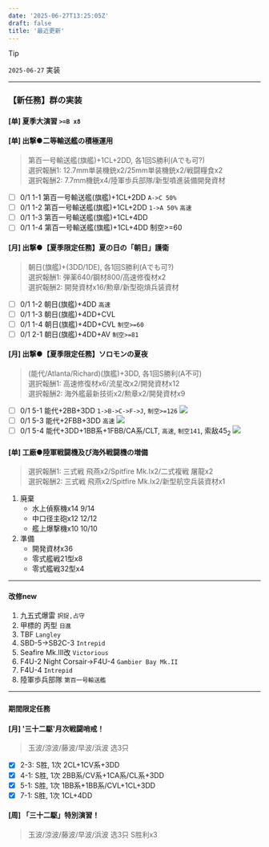 ```yaml
---
date: '2025-06-27T13:25:05Z'
draft: false
title: '最近更新'
---
```


> [!TIP]
> `2025-06-27` 実装

---

### 【新任務】群の実装

#### [单] 夏季大演習 `>=B x8`

#### [单] 出撃●二等輸送艦の積極運用
> 第百一号輸送艦(旗艦)+1CL+2DD, 各1回S勝利(Aでも可?)\
> 選択報酬1: 12.7mm単装機銃x2/25mm単装機銃x2/戦闘糧食x2\
> 選択報酬2: 7.7mm機銃x4/陸軍歩兵部隊/新型噴進装備開発資材

- [ ] 0/1 1-1 第百一号輸送艦(旗艦)+1CL+2DD `A->C 50%`
- [ ] 0/1 1-2 第百一号輸送艦(旗艦)+1CL+2DD `1->A 50%` `高速`
- [ ] 0/1 1-3 第百一号輸送艦(旗艦)+1CL+4DD
- [ ] 0/1 1-4 第百一号輸送艦(旗艦)+1CL+4DD 制空>=60

#### [月] 出撃●【夏季限定任務】夏の日の「朝日」護衛
> 朝日(旗艦)+(3DD/1DE), 各1回S勝利(Aでも可?)\
> 選択報酬1: 弾薬640/鋼材800/高速修復材x2\
> 選択報酬2: 開発資材x16/勲章/新型砲熕兵装資材

- [ ] 0/1 1-2 朝日(旗艦)+4DD `高速`
- [ ] 0/1 1-3 朝日(旗艦)+4DD+CVL
- [ ] 0/1 1-4 朝日(旗艦)+4DD+CVL `制空>=60`
- [ ] 0/1 2-1 朝日(旗艦)+4DD+AV `制空>=81`

#### [月] 出撃●【夏季限定任務】ソロモンの夏夜
> (能代/Atlanta/Richard)(旗艦)+3DD, 各1回S勝利(A不可)\
> 選択報酬1: 高速修復材x6/流星改x2/開発資材x12\
> 選択報酬2: 海外艦最新技術x2/勲章x2/開発資材x9

- [ ] 0/1 5-1 能代+2BB+3DD `1->B->C->F->J`, `制空>=126` ![](https://r2.sakamoto.dpdns.org/imgs/9YjYU3UJTP.webp)
- [ ] 0/1 5-3 能代+2FBB+3DD  `高速` ![](https://r2.sakamoto.dpdns.org/imgs/E9FJldiqSi.webp)
- [ ] 0/1 5-4 能代+3DD+1BB系+1FBB/CA系/CLT, `高速`, `制空141`, 索敌45<sub>2</sub> ![](https://r2.sakamoto.dpdns.org/imgs/jWAHmI9tcb.webp)

#### [单] 工廠●陸軍戦闘機及び海外戦闘機の増備
> 選択報酬1: 三式戦 飛燕x2/Spitfire Mk.Ix2/二式複戦 屠龍x2\
> 選択報酬2: 三式戦 飛燕x2/Spitfire Mk.Ix2/新型航空兵装資材x1

1. 廃棄
    * 水上偵察機x14 9/14
    * 中口径主砲x12 12/12
    * 艦上爆撃機x10 10/10
2. 準備
    * 開発資材x36
    * 零式艦戦21型x8
    * 零式艦戦32型x4

---

#### 改修new

1. 九五式爆雷 `択捉,占守`
2. 甲標的 丙型 `日進`
3. TBF `Langley`
4. SBD-5->SB2C-3 `Intrepid`
5. Seafire Mk.III改 `Victorious`
6. F4U-2 Night Corsair->F4U-4 `Gambier Bay Mk.II`
7. F4U-4 `Intrepid`
8. 陸軍歩兵部隊 `第百一号輸送艦`

---

### `期間限定任務`

#### [月] '三十二駆'月次戦闘哨戒！
> 玉波/涼波/藤波/早波/浜波 选3只

- [x] 2-3: S胜, 1次 2CL+1CV系+3DD
- [x] 4-1: S胜, 1次 2BB系/CV系+1CA系/CL系+3DD
- [x] 5-1: S胜, 1次 1BB系+1BB系/CVL+1CL+3DD
- [x] 7-1: S胜, 1次 1CL+4DD

#### [周] 「三十二駆」特別演習！
> 玉波/涼波/藤波/早波/浜波 选3只 S胜利x3
